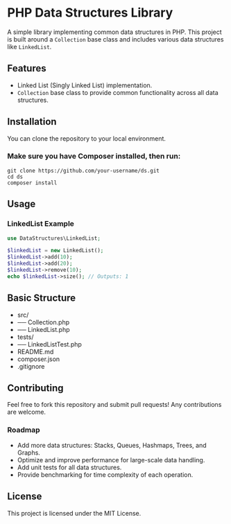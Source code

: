 # PHP Data Structures Library

A simple library implementing common data structures in PHP. This project is built around a `Collection` base class and includes various data structures like `LinkedList`.

## Features

- Linked List (Singly Linked List) implementation.
- `Collection` base class to provide common functionality across all data structures.

## Installation

You can clone the repository to your local environment.

### Make sure you have Composer installed, then run:

```bash:
git clone https://github.com/your-username/ds.git
cd ds
composer install
```
## Usage

### LinkedList Example

```php
use DataStructures\LinkedList;

$linkedList = new LinkedList();
$linkedList->add(10);
$linkedList->add(20);
$linkedList->remove(10);
echo $linkedList->size(); // Outputs: 1
```

## Basic Structure

- src/
- ── Collection.php
- ── LinkedList.php
- tests/
- ── LinkedListTest.php
- README.md
- composer.json
- .gitignore

## Contributing

Feel free to fork this repository and submit pull requests! Any contributions are welcome.

### Roadmap

- Add more data structures: Stacks, Queues, Hashmaps, Trees, and Graphs.
- Optimize and improve performance for large-scale data handling.
- Add unit tests for all data structures.
- Provide benchmarking for time complexity of each operation.

## License

This project is licensed under the MIT License.

